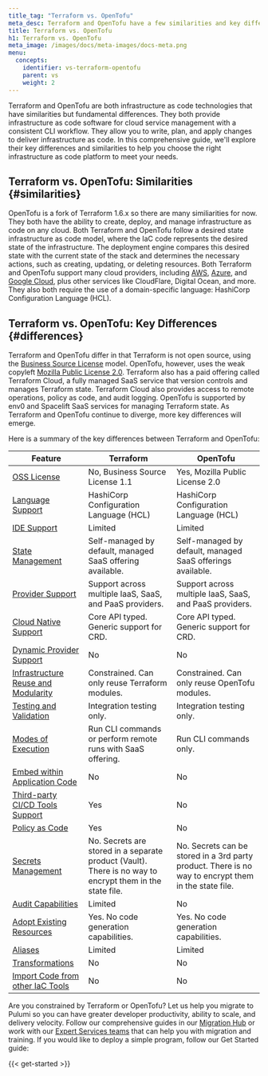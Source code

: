```yaml
---
title_tag: "Terraform vs. OpenTofu"
meta_desc: Terraform and OpenTofu have a few similarities and key differences. This page helps provide a rundown of these major differences.
title: Terraform vs. OpenTofu
h1: Terraform vs. OpenTofu
meta_image: /images/docs/meta-images/docs-meta.png
menu:
  concepts:
    identifier: vs-terraform-opentofu
    parent: vs
    weight: 2
---
```


<style>
    main table {
        font-size: 0.94em;
    }

    main table th,
    main table td {
        width: 33.3%;
    }
</style>

Terraform and OpenTofu are both infrastructure as code technologies that have similarities but fundamental differences. They both provide infrastructure as code software for cloud service management with a consistent CLI workflow. They allow you to write, plan, and apply changes to deliver infrastructure as code. In this comprehensive guide, we'll explore their key differences and similarities to help you choose the right infrastructure as code platform to meet your needs.

## Terraform vs. OpenTofu: Similarities {#similarities}

OpenTofu is a fork of Terraform 1.6.x so there are many similiarities for now. They both have the ability to create, deploy, and manage infrastructure as code on any cloud. Both Terraform and OpenTofu follow a desired state infrastructure as code model, where the IaC code represents the desired state of the infrastructure. The deployment engine compares this desired state with the current state of the stack and determines the necessary actions, such as creating, updating, or deleting resources. Both Terraform and OpenTofu support many cloud providers, including [AWS](/aws/), [Azure](/azure/), and [Google Cloud](/gcp/), plus other services like CloudFlare, Digital Ocean, and more. They also both require the use of a domain-specific language: HashiCorp Configuration Language (HCL).

## Terraform vs. OpenTofu: Key Differences {#differences}

Terraform and OpenTofu differ in that Terraform is not open source, using the [Business Source License](https://github.com/HashiCorp/terraform/blob/main/LICENSE) model. OpenTofu, however, uses the weak copyleft [Mozilla Public License 2.0](https://github.com/opentofu/opentofu/blob/main/LICENSE). Terraform also has a paid offering called Terraform Cloud, a fully managed SaaS service that version controls and manages Terraform state. Terraform Cloud also provides access to remote operations, policy as code, and audit logging. OpenTofu is supported by env0 and Spacelift SaaS services for managing Terraform state. As Terraform and OpenTofu continue to diverge, more key differences will emerge.

Here is a summary of the key differences between Terraform and OpenTofu:

| Feature | Terraform | OpenTofu |
| ------- | ------ | --------- |
| [OSS License](#license) | No, Business Source License 1.1 | Yes, Mozilla Public License 2.0 |
| [Language Support](#language) | HashiCorp Configuration Language (HCL) | HashiCorp Configuration Language (HCL) |
| [IDE Support](#ide) | Limited | Limited |
| [State Management](#state) | Self-managed by default, managed SaaS offering available. | Self-managed by default, managed SaaS offerings available. |
| [Provider Support](#providers) | Support across multiple IaaS, SaaS, and PaaS providers. | Support across multiple IaaS, SaaS, and PaaS providers. |
| [Cloud Native Support](#cloud-native) | Core API typed. Generic support for CRD. | Core API typed. Generic support for CRD. |
| [Dynamic Provider Support](#dynamic-providers) | No | No |
| [Infrastructure Reuse and Modularity](#reuse) | Constrained. Can only reuse Terraform modules. | Constrained. Can only reuse OpenTofu modules. |
| [Testing and Validation](#testing) | Integration testing only. | Integration testing only. |
| [Modes of Execution](#modes) | Run CLI commands or perform remote runs with SaaS offering. | Run CLI commands only. |
| [Embed within Application Code](#embedding) | No | No |
| [Third-party CI/CD Tools Support](#cicd) | Yes | No |
| [Policy as Code](#policy) | Yes | No |
| [Secrets Management](#secrets) | No. Secrets are stored in a  separate product (Vault). There is no way to encrypt them in the state file. | No. Secrets can be stored in a 3rd party product. There is no way to encrypt them in the state file. |
| [Audit Capabilities](#auditing) | Limited | No |
| [Adopt Existing Resources](#adopting) | Yes. No code generation capabilities. | Yes. No code generation capabilities. |
| [Aliases](#aliases) | Limited | Limited |
| [Transformations](#transformations) | No | No |
| [Import Code from other IaC Tools](#converting) | No | No |

Are you constrained by Terraform or OpenTofu? Let us help you migrate to Pulumi so you can have greater developer productivity, ability to scale, and delivery velocity. Follow our comprehensive guides in our [Migration Hub](/blog/migration-hub/) or work with our [Expert Services teams](/contact?form=tf-migration) that can help you with migration and training. If you would like to deploy a simple program, follow our Get Started guide:

{{< get-started >}}

